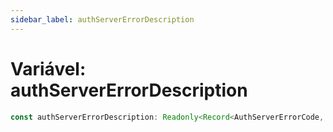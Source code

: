 ```yaml
---
sidebar_label: authServerErrorDescription
---
```


# Variável: authServerErrorDescription

```ts
const authServerErrorDescription: Readonly<Record<AuthServerErrorCode, string>>;
```
